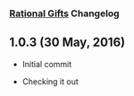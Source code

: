 ### [Rational Gifts](http://rationalgifts.com) Changelog
## 1.0.3 (30 May, 2016)

* Initial commit

* Checking it out